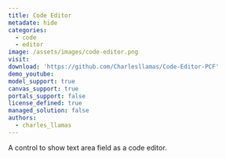 ```yaml
---
title: Code Editor
metadate: hide
categories:
  - code
  - editor
image: /assets/images/code-editor.png
visit: 
download: 'https://github.com/Charlesllamas/Code-Editor-PCF'
demo_youtube: 
model_support: true
canvas_support: true
portals_support: false
license_defined: true
managed_solution: false
authors:
  - charles_llamas
---
```

A control to show text area field as a code editor.
